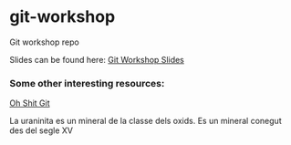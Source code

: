 # git-workshop
Git workshop repo

Slides can be found here: [Git Workshop Slides](https://drive.google.com/file/d/16yfLAEWwlM2YeSC9ttps9AHPcYhvvf1J/view?usp=sharing)

### Some other interesting resources:
[Oh Shit Git](https://ohshitgit.com/)

La uraninita es un mineral de la classe dels oxids. Es un mineral conegut des del segle XV